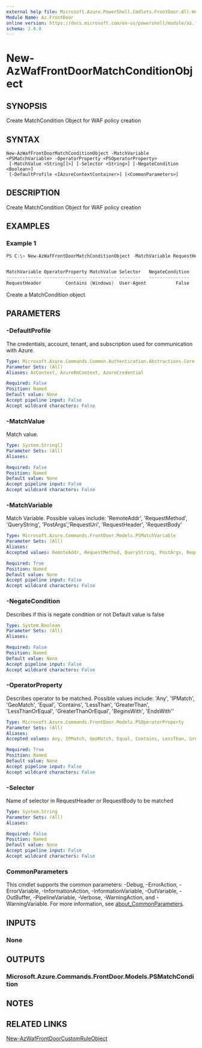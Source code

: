 ```yaml
---
external help file: Microsoft.Azure.PowerShell.Cmdlets.FrontDoor.dll-Help.xml
Module Name: Az.FrontDoor
online version: https://docs.microsoft.com/en-us/powershell/module/az.frontdoor/new-AzWafFrontDoorMatchConditionObject
schema: 2.0.0
---
```


# New-AzWafFrontDoorMatchConditionObject

## SYNOPSIS
Create MatchCondition Object for WAF policy creation

## SYNTAX

```
New-AzWafFrontDoorMatchConditionObject -MatchVariable <PSMatchVariable> -OperatorProperty <PSOperatorProperty>
 [-MatchValue <String[]>] [-Selector <String>] [-NegateCondition <Boolean>]
 [-DefaultProfile <IAzureContextContainer>] [<CommonParameters>]
```

## DESCRIPTION
Create MatchCondition Object for WAF policy creation

## EXAMPLES

### Example 1
```powershell
PS C:\> New-AzWafFrontDoorMatchConditionObject -MatchVariable RequestHeader -OperatorProperty Contains -Selector "User-Agent" -MatchValue "Windows"


MatchVariable OperatorProperty MatchValue Selector   NegateCondition
------------- ---------------- ---------- --------   ---------------
RequestHeader         Contains {Windows}  User-Agent           False
```

Create a MatchCondition object

## PARAMETERS

### -DefaultProfile
The credentials, account, tenant, and subscription used for communication with Azure.

```yaml
Type: Microsoft.Azure.Commands.Common.Authentication.Abstractions.Core.IAzureContextContainer
Parameter Sets: (All)
Aliases: AzContext, AzureRmContext, AzureCredential

Required: False
Position: Named
Default value: None
Accept pipeline input: False
Accept wildcard characters: False
```

### -MatchValue
Match value.

```yaml
Type: System.String[]
Parameter Sets: (All)
Aliases:

Required: False
Position: Named
Default value: None
Accept pipeline input: False
Accept wildcard characters: False
```

### -MatchVariable
Match Variable.
Possible values include: 'RemoteAddr', 'RequestMethod', 'QueryString', 'PostArgs','RequestUri', 'RequestHeader', 'RequestBody'

```yaml
Type: Microsoft.Azure.Commands.FrontDoor.Models.PSMatchVariable
Parameter Sets: (All)
Aliases:
Accepted values: RemoteAddr, RequestMethod, QueryString, PostArgs, RequestUri, RequestHeader, RequestBody

Required: True
Position: Named
Default value: None
Accept pipeline input: False
Accept wildcard characters: False
```

### -NegateCondition
Describes if this is negate condition or not
Default value is false

```yaml
Type: System.Boolean
Parameter Sets: (All)
Aliases:

Required: False
Position: Named
Default value: None
Accept pipeline input: False
Accept wildcard characters: False
```

### -OperatorProperty
Describes operator to be matched.
Possible values include: 'Any', 'IPMatch', 'GeoMatch', 'Equal', 'Contains', 'LessThan', 'GreaterThan', 'LessThanOrEqual', 'GreaterThanOrEqual', 'BeginsWith', 'EndsWith''

```yaml
Type: Microsoft.Azure.Commands.FrontDoor.Models.PSOperatorProperty
Parameter Sets: (All)
Aliases:
Accepted values: Any, IPMatch, GeoMatch, Equal, Contains, LessThan, GreaterThan, LessThanOrEqual, GreaterThanOrEqual, BeginsWith, EndsWith

Required: True
Position: Named
Default value: None
Accept pipeline input: False
Accept wildcard characters: False
```

### -Selector
Name of selector in RequestHeader or RequestBody to be matched

```yaml
Type: System.String
Parameter Sets: (All)
Aliases:

Required: False
Position: Named
Default value: None
Accept pipeline input: False
Accept wildcard characters: False
```

### CommonParameters
This cmdlet supports the common parameters: -Debug, -ErrorAction, -ErrorVariable, -InformationAction, -InformationVariable, -OutVariable, -OutBuffer, -PipelineVariable, -Verbose, -WarningAction, and -WarningVariable. For more information, see [about_CommonParameters](http://go.microsoft.com/fwlink/?LinkID=113216).

## INPUTS

### None

## OUTPUTS

### Microsoft.Azure.Commands.FrontDoor.Models.PSMatchCondition

## NOTES

## RELATED LINKS

[New-AzWafFrontDoorCustomRuleObject](./New-AzWafFrontDoorCustomRuleObject.md)
